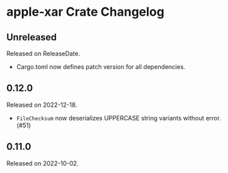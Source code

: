 # apple-xar Crate Changelog

<!-- next-header -->

## Unreleased

Released on ReleaseDate.

* Cargo.toml now defines patch version for all dependencies.

## 0.12.0

Released on 2022-12-18.

* `FileChecksum` now deserializes UPPERCASE string variants without
  error. (#51)

## 0.11.0

Released on 2022-10-02.
